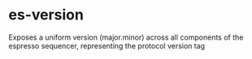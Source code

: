 # es-version
Exposes a uniform version (major.minor) across all components of the espresso sequencer, representing the protocol version tag

